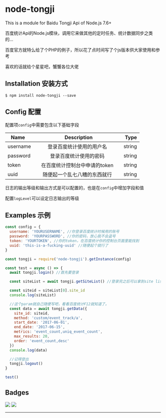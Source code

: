# node-tongji

This is a module for Baidu Tongji Api of Node.js 7.6+

百度统计Api的Node.js模块，调用它来做其他的定时任务、统计数据同步之类的...

百度官方就特么给了个PHP的例子，所以花了点时间写了个js版本供大家使用和参考

喜欢的话就给个星星吧，蟹蟹各位大佬

## Installation 安装方式

```
$ npm install node-tongji --save
```


## Config 配置

配置项`config`中需要包含以下基础字段

| Name          | Description                       | Type   |
| ------------- |:---------------------------------:| ------:|
| username      | 登录百度统计使用的用户名          | string |
| password      | 登录百度统计使用的密码            | string |
| token         | 在百度统计控制台中申请的token     | string |
| uuid          | 随便起一个乱七八糟的东西就行      | string |

日志的输出等级和输出方式是可以配置的，也是在`config`中增加字段和值

配置`logLevel`可以设定日志输出的等级


## Examples 示例

```js
const config = {
  username: 'YOURUSERNAME', //你登录百度统计时候用的账号
  password: 'YOURPASSWORD', //你的密码，放心我不会盗号
  token: 'YOURTOKEN', //你的token，在百度统计你的控制台页面里能找到
  uuid: 'this-is-a-fucking-uuid' //随便起个就行了
}

const tongji = require('node-tongji').getInstance(config)

const test = async () => {
  await tongji.login() //首先要登录

  const siteList = await tongji.getSiteList() //登录完之后可以拿到site list

  const siteid = siteList[0].site_id
  console.log(siteList)

  //这个param就自己随便写吧，看看百度统计F12就知道了。
  const data = await tongji.getData({
    site_id: siteid,
    method: 'custom/event_track/a',
    start_date: '2017-06-01',
    end_date: '2017-06-15',
    metrics: 'event_count,uniq_event_count',
    max_results: 20,
    order: 'event_count,desc'
  })
  console.log(data)

  //记得登出
  tongji.logout()
}

test()
```

## Badges

![](https://img.shields.io/badge/license-MIT-blue.svg)
![](https://img.shields.io/badge/status-stable-green.svg)

---
